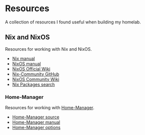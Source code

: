 # Resources

A collection of resources I found useful when building my homelab.


## Nix and NixOS

Resources for working with Nix and NixOS.

- [Nix manual][nix-manual]
- [NixOS manual][nixos-manual]
- [NixOS Official Wiki][nixos-official-wiki]
- [Nix-Community GitHub][nix-community-github]
- [NixOS Community Wiki][nixos-community-wiki]
- [Nix Packages search][nixpkgs-search]


### Home-Manager

Resources for working with [Home-Manager][home-manager-github].

- [Home-Manager source][home-manager-github]
- [Home-Manager manual][home-manager-manual]
- [Home-Manager options][home-manager-options]



[home-manager-github]: <https://github.com/nix-community/home-manager> "Home-Manager GitHub"
[home-manager-manual]: <https://nix-community.github.io/home-manager/> "Home-Manager manual"
[home-manager-options]: <https://home-manager-options.extranix.com/> "Home-Manager package search and options"
[nix-community-github]: <https://github.com/nix-community> "Nix-community GitHub"
[nix-manual]: <https://nix.dev/manual/nix/stable/> "Nix manual"
[nixos-community-wiki]: <https://nixos.wiki/> "Community maintained NixOS wiki"
[nixos-manual]: <https://nixos.org/manual/nixos/> "NixOS manual"
[nixos-official-wiki]: <https://wiki.nixos.org/> "NixOS official wiki"
[nixpkgs-search]: <https://search.nixos.org/packages> "Nix Packages Search"

